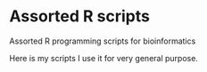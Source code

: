 # Assorted R scripts
Assorted R programming scripts for bioinformatics

Here is my scripts I use it for very general purpose. 
